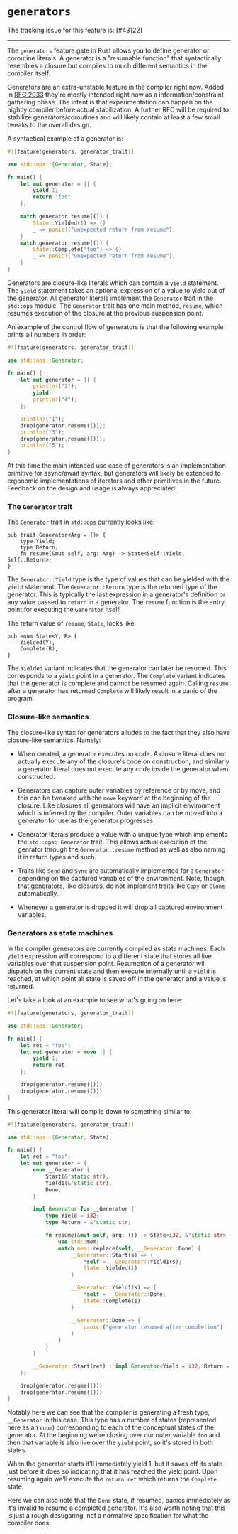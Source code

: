 # `generators`

The tracking issue for this feature is: [#43122]

[#34511]: https://github.com/rust-lang/rust/issues/43122

------------------------

The `generators` feature gate in Rust allows you to define generator or
coroutine literals. A generator is a "resumable function" that syntactically
resembles a closure but compiles to much different semantics in the compiler
itself.

Generators are an extra-unstable feature in the compiler right now. Added in
[RFC 2033] they're mostly intended right now as a information/constraint
gathering phase. The intent is that experimentation can happen on the nightly
compiler before actual stabilization. A further RFC will be required to
stabilize generators/coroutines and will likely contain at least a few small
tweaks to the overall design.

[RFC 2033]: https://github.com/rust-lang/rfcs/pull/2033

A syntactical example of a generator is:

```rust
#![feature(generators, generator_trait)]

use std::ops::{Generator, State};

fn main() {
    let mut generator = || {
        yield 1;
        return "foo"
    };

    match generator.resume(()) {
        State::Yielded(1) => {}
        _ => panic!("unexpected return from resume"),
    }
    match generator.resume(()) {
        State::Complete("foo") => {}
        _ => panic!("unexpected return from resume"),
    }
}
```

Generators are closure-like literals which can contain a `yield` statement. The
`yield` statement takes an optional expression of a value to yield out of the
generator. All generator literals implement the `Generator` trait in the
`std::ops` module. The `Generator` trait has one main method, `resume`, which
resumes execution of the closure at the previous suspension point.

An example of the control flow of generators is that the following example
prints all numbers in order:

```rust
#![feature(generators, generator_trait)]

use std::ops::Generator;

fn main() {
    let mut generator = || {
        println!("2");
        yield;
        println!("4");
    };

    println!("1");
    drop(generator.resume(()));
    println!("3");
    drop(generator.resume(()));
    println!("5");
}
```

At this time the main intended use case of generators is an implementation
primitive for async/await syntax, but generators will likely be extended to
ergonomic implementations of iterators and other primitives in the future.
Feedback on the design and usage is always appreciated!

### The `Generator` trait

The `Generator` trait in `std::ops` currently looks like:

```
pub trait Generator<Arg = ()> {
    type Yield;
    type Return;
    fn resume(&mut self, arg: Arg) -> State<Self::Yield, Self::Return>;
}
```

The `Generator::Yield` type is the type of values that can be yielded with the
`yield` statement. The `Generator::Return` type is the returned type of the
generator. This is typically the last expression in a generator's definition or
any value passed to `return` in a generator. The `resume` function is the entry
point for executing the `Generator` itself.

The return value of `resume`, `State`, looks like:

```
pub enum State<Y, R> {
    Yielded(Y),
    Complete(R),
}
```

The `Yielded` variant indicates that the generator can later be resumed. This
corresponds to a `yield` point in a generator. The `Complete` variant indicates
that the generator is complete and cannot be resumed again. Calling `resume`
after a generator has returned `Complete` will likely result in a panic of the
program.

### Closure-like semantics

The closure-like syntax for generators alludes to the fact that they also have
closure-like semantics. Namely:

* When created, a generator executes no code. A closure literal does not
  actually execute any of the closure's code on construction, and similarly a
  generator literal does not execute any code inside the generator when
  constructed.

* Generators can capture outer variables by reference or by move, and this can
  be tweaked with the `move` keyword at the beginning of the closure. Like
  closures all generators will have an implicit environment which is inferred by
  the compiler. Outer variables can be moved into a generator for use as the
  generator progresses.

* Generator literals produce a value with a unique type which implements the
  `std::ops::Generator` trait. This allows actual execution of the genrator
  through the `Generator::resume` method as well as also naming it in return
  types and such.

* Traits like `Send` and `Sync` are automatically implemented for a `Generator`
  depending on the captured variables of the environment. Note, though, that
  generators, like closures, do not implement traits like `Copy` or `Clone`
  automatically.

* Whenever a generator is dropped it will drop all captured environment
  variables.

### Generators as state machines

In the compiler generators are currently compiled as state machines. Each
`yield` expression will correspond to a different state that stores all live
variables over that suspension point. Resumption of a generator will dispatch on
the current state and then execute internally until a `yield` is reached, at
which point all state is saved off in the generator and a value is returned.

Let's take a look at an example to see what's going on here:

```rust
#![feature(generators, generator_trait)]

use std::ops::Generator;

fn main() {
    let ret = "foo";
    let mut generator = move || {
        yield 1;
        return ret
    };

    drop(generator.resume(()))
    drop(generator.resume(()))
}
```

This generator literal will compile down to something similar to:

```rust
#![feature(generators, generator_trait)]

use std::ops::{Generator, State};

fn main() {
    let ret = "foo";
    let mut generator = {
        enum __Generator {
            Start(&'static str),
            Yield1(&'static str),
            Done,
        }

        impl Generator for __Generator {
            type Yield = i32;
            type Return = &'static str;

            fn resume(&mut self, arg: ()) -> State<i32, &'static str> {
                use std::mem;
                match mem::replace(self, __Generator::Done) {
                    __Generator::Start(s) => {
                        *self = __Generator::Yield1(s);
                        State::Yielded(1)
                    }

                    __Generator::Yield1(s) => {
                        *self = __Generator::Done;
                        State::Complete(s)
                    }

                    __Generator::Done => {
                        panic!("generator resumed after completion")
                    }
                }
            }
        }

        __Generator::Start(ret) : impl Generator<Yield = i32, Return = &'static str>
    };

    drop(generator.resume(()))
    drop(generator.resume(()))
}
```

Notably here we can see that the compiler is generating a fresh type,
`__Generator` in this case. This type has a number of states (represented here
as an `enum`) corresponding to each of the conceptual states of the generator.
At the beginning we're closing over our outer variable `foo` and then that
variable is also live over the `yield` point, so it's stored in both states.

When the generator starts it'll immediately yield 1, but it saves off its state
just before it does so indicating that it has reached the yield point. Upon
resuming again we'll execute the `return ret` which returns the `Complete`
state.

Here we can also note that the `Done` state, if resumed, panics immediately as
it's invalid to resume a completed generator. It's also worth noting that this
is just a rough desugaring, not a normative specification for what the compiler
does.
